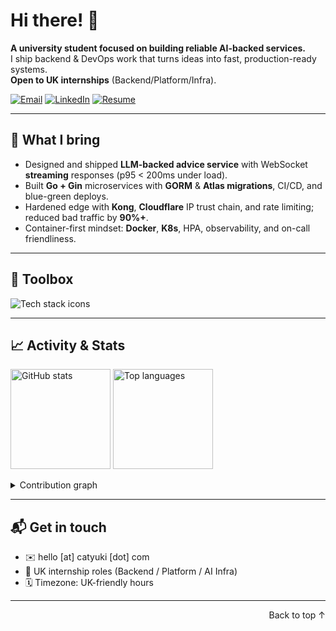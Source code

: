 <a name="readme-top"></a>

# Hi there! 👋
**A university student focused on building reliable AI-backed services.**  
I ship backend & DevOps work that turns ideas into fast, production-ready systems.  
**Open to UK internships** (Backend/Platform/Infra).

[![Email](https://img.shields.io/badge/Email-Contact-blue)](mailto:hello@catyuki.com)
[![LinkedIn](https://img.shields.io/badge/LinkedIn-Connect-informational)](https://www.linkedin.com/in/tingzhanghuang/)
[![Resume](https://img.shields.io/badge/Resume-PDF-success)]([https://buckets.catyuki.com/cv.pdf](https://cdn.catyuki.com/personal/cv.pdf))

---

## 🚀 What I bring
- Designed and shipped **LLM-backed advice service** with WebSocket **streaming** responses (p95 < 200ms under load).
- Built **Go + Gin** microservices with **GORM** & **Atlas migrations**, CI/CD, and blue-green deploys.
- Hardened edge with **Kong**, **Cloudflare** IP trust chain, and rate limiting; reduced bad traffic by **90%+**.
- Container-first mindset: **Docker**, **K8s**, HPA, observability, and on-call friendliness.

---

## 🧰 Toolbox
<p align="left">
  <img src="https://skillicons.dev/icons?i=go,java,py,react,nextjs,docker,kubernetes,linux,git,fastapi,redis,postgres,nginx&perline=8" alt="Tech stack icons" />
</p>

---

## 📈 Activity & Stats
<p align="left">
  <picture>
    <source srcset="https://github-readme-stats.vercel.app/api?username=binaryyuki&show_icons=true&theme=radical&hide_border=true&count_private=true" media="(prefers-color-scheme: dark)"/>
    <img src="https://github-readme-stats.vercel.app/api?username=binaryyuki&show_icons=true&hide_border=true&count_private=true" alt="GitHub stats" height="160"/>
  </picture>
  <picture>
    <source srcset="https://github-readme-stats.vercel.app/api/top-langs/?username=binaryyuki&layout=compact&theme=radical&hide_border=true&hide=html,css" media="(prefers-color-scheme: dark)"/>
    <img src="https://github-readme-stats.vercel.app/api/top-langs/?username=binaryyuki&layout=compact&hide_border=true&hide=html,css" alt="Top languages" height="160"/>
  </picture>
</p>

<details>
  <summary>Contribution graph</summary>
  <img src="https://github-readme-activity-graph.vercel.app/graph?username=binaryyuki&theme=minimal&hide_border=true" alt="Contribution graph"/>
</details>

---

## 📬 Get in touch
- ✉️ hello [at] catyuki [dot] com
- 💼 UK internship roles (Backend / Platform / AI Infra)
- 🗓️ Timezone: UK-friendly hours

---

<p align="right">Back to top ↑</p>
